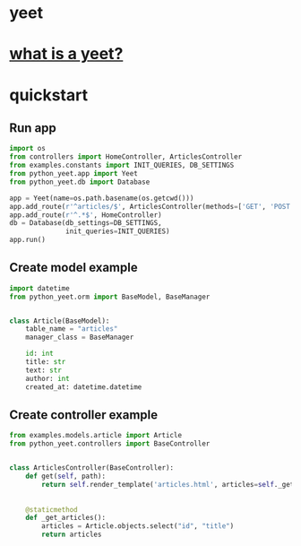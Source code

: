 # yeet
# [what is a yeet?](https://www.youtube.com/watch?v=fVva0bV0odg)

# quickstart

## Run app
```python
import os
from controllers import HomeController, ArticlesController
from examples.constants import INIT_QUERIES, DB_SETTINGS
from python_yeet.app import Yeet
from python_yeet.db import Database

app = Yeet(name=os.path.basename(os.getcwd()))
app.add_route(r'^articles/$', ArticlesController(methods=['GET', 'POST']))
app.add_route(r'^.*$', HomeController)
db = Database(db_settings=DB_SETTINGS,
              init_queries=INIT_QUERIES)
app.run()
```

## Create model example

```python
import datetime
from python_yeet.orm import BaseModel, BaseManager


class Article(BaseModel):
    table_name = "articles"
    manager_class = BaseManager

    id: int
    title: str
    text: str
    author: int
    created_at: datetime.datetime
```

## Create controller example

```python
from examples.models.article import Article
from python_yeet.controllers import BaseController


class ArticlesController(BaseController):
    def get(self, path):
        return self.render_template('articles.html', articles=self._get_articles())
        
   
    @staticmethod
    def _get_articles():
        articles = Article.objects.select("id", "title")
        return articles
```
